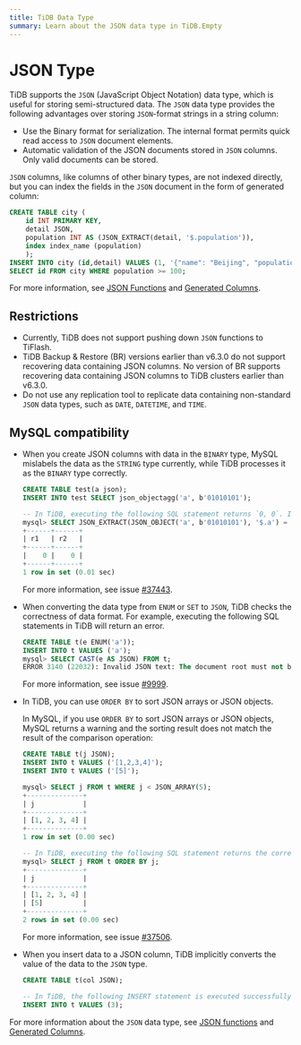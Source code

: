 ```yaml
---
title: TiDB Data Type
summary: Learn about the JSON data type in TiDB.Empty
---
```


# JSON Type

TiDB supports the `JSON` (JavaScript Object Notation) data type, which is useful for storing semi-structured data. The `JSON` data type provides the following advantages over storing `JSON`-format strings in a string column:

- Use the Binary format for serialization. The internal format permits quick read access to `JSON` document elements.
- Automatic validation of the JSON documents stored in `JSON` columns. Only valid documents can be stored.

`JSON` columns, like columns of other binary types, are not indexed directly, but you can index the fields in the `JSON` document in the form of generated column:

```sql
CREATE TABLE city (
    id INT PRIMARY KEY,
    detail JSON,
    population INT AS (JSON_EXTRACT(detail, '$.population')),
    index index_name (population)
    );
INSERT INTO city (id,detail) VALUES (1, '{"name": "Beijing", "population": 100}');
SELECT id FROM city WHERE population >= 100;
```

For more information, see [JSON Functions](/functions-and-operators/json-functions.md) and [Generated Columns](/generated-columns.md).

## Restrictions

- Currently, TiDB does not support pushing down `JSON` functions to TiFlash.
- TiDB Backup & Restore (BR) versions earlier than v6.3.0 do not support recovering data containing JSON columns. No version of BR supports recovering data containing JSON columns to TiDB clusters earlier than v6.3.0.
- Do not use any replication tool to replicate data containing non-standard `JSON` data types, such as `DATE`, `DATETIME`, and `TIME`.

## MySQL compatibility

- When you create JSON columns with data in the `BINARY` type, MySQL mislabels the data as the `STRING` type currently, while TiDB processes it as the `BINARY` type correctly.

    ```sql
    CREATE TABLE test(a json);
    INSERT INTO test SELECT json_objectagg('a', b'01010101');

    -- In TiDB, executing the following SQL statement returns `0, 0`. In MySQL, executing the following SQL statement returns `0, 1`.
    mysql> SELECT JSON_EXTRACT(JSON_OBJECT('a', b'01010101'), '$.a') = "base64:type15:VQ==" AS r1, JSON_EXTRACT(a, '$.a') = "base64:type15:VQ==" AS r2 FROM test;
    +------+------+
    | r1   | r2   |
    +------+------+
    |    0 |    0 |
    +------+------+
    1 row in set (0.01 sec)
    ```

    For more information, see issue [#37443](https://github.com/pingcap/tidb/issues/37443).

- When converting the data type from `ENUM` or `SET` to `JSON`, TiDB checks the correctness of data format. For example, executing the following SQL statements in TiDB will return an error.

    ```sql
    CREATE TABLE t(e ENUM('a'));
    INSERT INTO t VALUES ('a');
    mysql> SELECT CAST(e AS JSON) FROM t;
    ERROR 3140 (22032): Invalid JSON text: The document root must not be followed by other values.
    ```

    For more information, see issue [#9999](https://github.com/pingcap/tidb/issues/9999).

- In TiDB, you can use `ORDER BY` to sort JSON arrays or JSON objects.

    In MySQL, if you use `ORDER BY` to sort JSON arrays or JSON objects, MySQL returns a warning and the sorting result does not match the result of the comparison operation:

    ```sql
    CREATE TABLE t(j JSON);
    INSERT INTO t VALUES ('[1,2,3,4]');
    INSERT INTO t VALUES ('[5]');

    mysql> SELECT j FROM t WHERE j < JSON_ARRAY(5);
    +--------------+
    | j            |
    +--------------+
    | [1, 2, 3, 4] |
    +--------------+
    1 row in set (0.00 sec)

    -- In TiDB, executing the following SQL statement returns the correct sorting result. In MySQL, executing the following SQL statement returns the "This version of MySQL doesn't yet support 'sorting of non-scalar JSON values'." warning and the sorting result is inconsistent with the comparison result of `<`.
    mysql> SELECT j FROM t ORDER BY j;
    +--------------+
    | j            |
    +--------------+
    | [1, 2, 3, 4] |
    | [5]          |
    +--------------+
    2 rows in set (0.00 sec)
    ```

    For more information, see issue [#37506](https://github.com/pingcap/tidb/issues/37506).

- When you insert data to a JSON column, TiDB implicitly converts the value of the data to the `JSON` type.

    ```sql
    CREATE TABLE t(col JSON);

    -- In TiDB, the following INSERT statement is executed successfully. In MySQL, executing the following INSERT statement returns the "Invalid JSON text" error.
    INSERT INTO t VALUES (3);
    ```

For more information about the `JSON` data type, see [JSON functions](/functions-and-operators/json-functions.md) and [Generated Columns](/generated-columns.md).